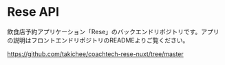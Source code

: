 # Rese API
飲食店予約アプリケーション「Rese」のバックエンドリポジトリです。アプリの説明はフロントエンドリポジトリのREADMEよりご覧ください。

https://github.com/takichee/coachtech-rese-nuxt/tree/master
